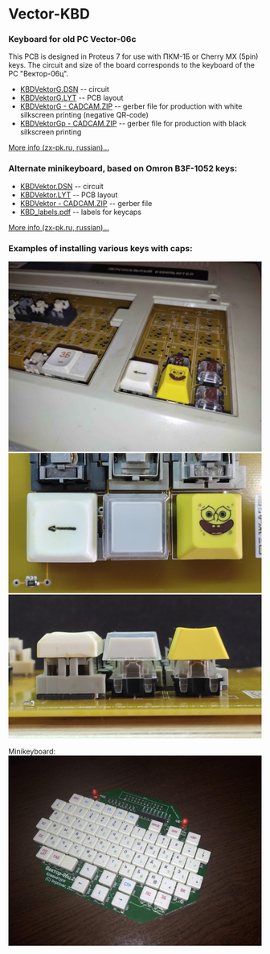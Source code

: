 # Vector-KBD
### Keyboard for old PC Vector-06c

This PCB is designed in Proteus 7 for use with ПКМ-1Б or Cherry MX (5pin) keys. The circuit and size of the board corresponds to the keyboard of the PC "Вектор-06ц".

* [KBDVektorG.DSN](/KBDVektorG.DSN) -- circuit<br>
* [KBDVektorG.LYT](/KBDVektorG.LYT) -- PCB layout<br>
* [KBDVektorG - CADCAM.ZIP](/KBDVektorG%20-%20CADCAM.ZIP) -- gerber file for production with white silkscreen printing (negative QR-code)
* [KBDVektorGp - CADCAM.ZIP](/KBDVektorGp%20-%20CADCAM.ZIP) -- gerber file for production with black silkscreen printing

[More info (zx-pk.ru, russian)...](https://zx-pk.ru/threads/34006-replika-platy-gerkonovoj-klaviatury-vektora-(uluchshennaya).html)

### Alternate minikeyboard, based on Omron B3F-1052 keys:<br>
* [KBDVektor.DSN](/mini/KBDVektor.DSN) -- circuit<br>
* [KBDVektor.LYT](/mini/KBDVektor.LYT) -- PCB layout<br>
* [KBDVektor - CADCAM.ZIP](/mini/KBDVektor%20-%20CADCAM.ZIP) -- gerber file
* [KBD_labels.pdf](n/mini/KBD_labels.pdf) -- labels for keycaps

[More info (zx-pk.ru, russian)...](https://zx-pk.ru/threads/32280-miniklaviatura-dlya-vektora.html)

### Examples of installing various keys with caps:<br>
![Pict](/Keyboard.jpg)
![Pict2](/Keys_1.jpg)
![Pict3](/Keys_2.jpg)

Minikeyboard:<br>
![Pict](/mini/IMG_20200928_173911%7E.jpg)
